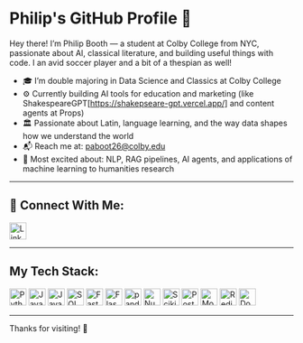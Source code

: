 # Philip's GitHub Profile 👋



Hey there! I’m Philip Booth — a student at Colby College from NYC, passionate about AI, classical literature, and building useful things with code. I an avid soccer player and a bit of a thespian as well!



- 🎓 I’m double majoring in Data Science and Classics at Colby College
- ⚙️ Currently building AI tools for education and marketing (like ShakespeareGPT[https://shakepseare-gpt.vercel.app/] and content agents at Props)
- 🏛️ Passionate about Latin, language learning, and the way data shapes how we understand the world
- 📬 Reach me at: paboot26@colby.edu
- 🧠 Most excited about: NLP, RAG pipelines, AI agents, and applications of machine learning to humanities research


---

## 🔗 Connect With Me:
<p align="left">
  <a href="https://www.linkedin.com/in/philipbooth/">
    <img src="https://cdn.jsdelivr.net/gh/devicons/devicon/icons/linkedin/linkedin-original.svg" width="30" title="LinkedIn"/>
  </a>
</p>

---

## My Tech Stack:

<p align="left">
  <img src="https://cdn.jsdelivr.net/gh/devicons/devicon/icons/python/python-original.svg" width="30" title="Python"/>
  <img src="https://cdn.jsdelivr.net/gh/devicons/devicon/icons/javascript/javascript-original.svg" width="30" title="JavaScript"/>
  <img src="https://cdn.jsdelivr.net/gh/devicons/devicon/icons/java/java-original.svg" width="30" title="Java"/>
  <img src="https://cdn.jsdelivr.net/gh/devicons/devicon/icons/sqlite/sqlite-original.svg" width="30" title="SQL"/>
  <img src="https://cdn.jsdelivr.net/gh/devicons/devicon/icons/fastapi/fastapi-original.svg" width="30" title="FastAPI"/>
  <img src="https://cdn.jsdelivr.net/gh/devicons/devicon/icons/flask/flask-original.svg" width="30" title="Flask"/>
  <img src="https://cdn.jsdelivr.net/gh/devicons/devicon/icons/pandas/pandas-original.svg" width="30" title="pandas"/>
  <img src="https://cdn.jsdelivr.net/gh/devicons/devicon/icons/numpy/numpy-original.svg" width="30" title="NumPy"/>
  <img src="https://cdn.jsdelivr.net/gh/devicons/devicon/icons/scikitlearn/scikitlearn-original.svg" width="30" title="Scikit-learn"/>
  <img src="https://cdn.jsdelivr.net/gh/devicons/devicon/icons/postgresql/postgresql-original.svg" width="30" title="PostgreSQL"/>
  <img src="https://cdn.jsdelivr.net/gh/devicons/devicon/icons/mongodb/mongodb-original.svg" width="30" title="MongoDB"/>
  <img src="https://cdn.jsdelivr.net/gh/devicons/devicon/icons/redis/redis-original.svg" width="30" title="Redis"/>
  <img src="https://cdn.jsdelivr.net/gh/devicons/devicon/icons/docker/docker-original.svg" width="30" title="Docker"/>
</p>

---

Thanks for visiting! 🌟

